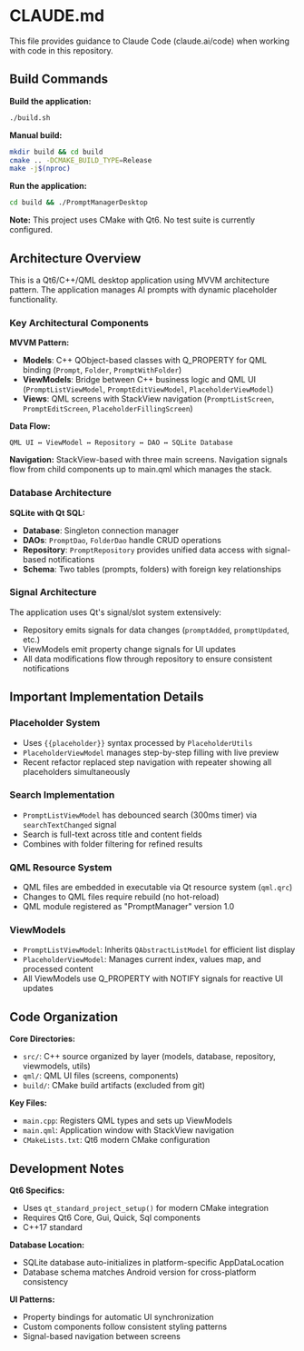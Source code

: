 # CLAUDE.md

This file provides guidance to Claude Code (claude.ai/code) when working with code in this repository.

## Build Commands

**Build the application:**
```bash
./build.sh
```

**Manual build:**
```bash
mkdir build && cd build
cmake .. -DCMAKE_BUILD_TYPE=Release
make -j$(nproc)
```

**Run the application:**
```bash
cd build && ./PromptManagerDesktop
```

**Note:** This project uses CMake with Qt6. No test suite is currently configured.

## Architecture Overview

This is a Qt6/C++/QML desktop application using MVVM architecture pattern. The application manages AI prompts with dynamic placeholder functionality.

### Key Architectural Components

**MVVM Pattern:**
- **Models**: C++ QObject-based classes with Q_PROPERTY for QML binding (`Prompt`, `Folder`, `PromptWithFolder`)
- **ViewModels**: Bridge between C++ business logic and QML UI (`PromptListViewModel`, `PromptEditViewModel`, `PlaceholderViewModel`)
- **Views**: QML screens with StackView navigation (`PromptListScreen`, `PromptEditScreen`, `PlaceholderFillingScreen`)

**Data Flow:**
```
QML UI ↔ ViewModel ↔ Repository ↔ DAO ↔ SQLite Database
```

**Navigation:** StackView-based with three main screens. Navigation signals flow from child components up to main.qml which manages the stack.

### Database Architecture

**SQLite with Qt SQL:**
- **Database**: Singleton connection manager
- **DAOs**: `PromptDao`, `FolderDao` handle CRUD operations
- **Repository**: `PromptRepository` provides unified data access with signal-based notifications
- **Schema**: Two tables (prompts, folders) with foreign key relationships

### Signal Architecture

The application uses Qt's signal/slot system extensively:
- Repository emits signals for data changes (`promptAdded`, `promptUpdated`, etc.)
- ViewModels emit property change signals for UI updates
- All data modifications flow through repository to ensure consistent notifications

## Important Implementation Details

### Placeholder System
- Uses `{{placeholder}}` syntax processed by `PlaceholderUtils`
- `PlaceholderViewModel` manages step-by-step filling with live preview
- Recent refactor replaced step navigation with repeater showing all placeholders simultaneously

### Search Implementation
- `PromptListViewModel` has debounced search (300ms timer) via `searchTextChanged` signal
- Search is full-text across title and content fields
- Combines with folder filtering for refined results

### QML Resource System
- QML files are embedded in executable via Qt resource system (`qml.qrc`)
- Changes to QML files require rebuild (no hot-reload)
- QML module registered as "PromptManager" version 1.0

### ViewModels
- `PromptListViewModel`: Inherits `QAbstractListModel` for efficient list display
- `PlaceholderViewModel`: Manages current index, values map, and processed content
- All ViewModels use Q_PROPERTY with NOTIFY signals for reactive UI updates

## Code Organization

**Core Directories:**
- `src/`: C++ source organized by layer (models, database, repository, viewmodels, utils)
- `qml/`: QML UI files (screens, components)
- `build/`: CMake build artifacts (excluded from git)

**Key Files:**
- `main.cpp`: Registers QML types and sets up ViewModels
- `main.qml`: Application window with StackView navigation
- `CMakeLists.txt`: Qt6 modern CMake configuration

## Development Notes

**Qt6 Specifics:**
- Uses `qt_standard_project_setup()` for modern CMake integration
- Requires Qt6 Core, Gui, Quick, Sql components
- C++17 standard

**Database Location:**
- SQLite database auto-initializes in platform-specific AppDataLocation
- Database schema matches Android version for cross-platform consistency

**UI Patterns:**
- Property bindings for automatic UI synchronization
- Custom components follow consistent styling patterns
- Signal-based navigation between screens